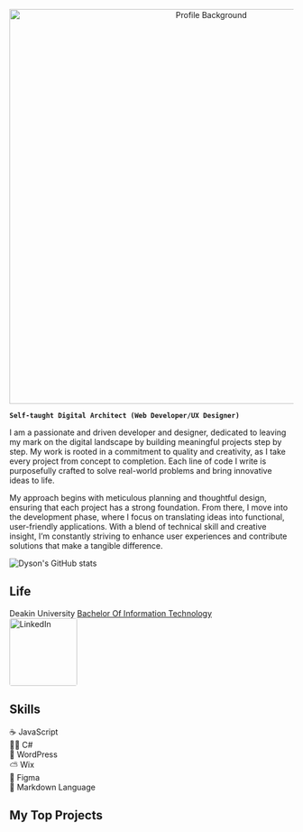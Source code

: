 <p align="center">
    <img src="https://media.licdn.com/dms/image/v2/D5616AQGfBgNro9Lidg/profile-displaybackgroundimage-shrink_350_1400/profile-displaybackgroundimage-shrink_350_1400/0/1715685057863?e=1736985600&v=beta&t=cEqwZHEQiDbu7bMAdEaR-WCxL3SSAV3vMv0GLsGJOTM" alt="Profile Background" width="700"/>
</p>

**`Self-taught Digital Architect (Web Developer/UX Designer)`**

I am a passionate and driven developer and designer, dedicated to leaving my mark on the digital landscape by building meaningful projects step by step. My work is rooted in a commitment to quality and creativity, as I take every project from concept to completion. Each line of code I write is purposefully crafted to solve real-world problems and bring innovative ideas to life.

My approach begins with meticulous planning and thoughtful design, ensuring that each project has a strong foundation. From there, I move into the development phase, where I focus on translating ideas into functional, user-friendly applications. With a blend of technical skill and creative insight, I’m constantly striving to enhance user experiences and contribute solutions that make a tangible difference.

![Dyson's GitHub stats](https://github-readme-stats.vercel.app/api?username=Trooper024&show_icons=true&theme=radical)

## Life
Deakin University [Bachelor Of Information Technology](https://www.deakin.edu.au/course/bachelor-information-technology)  
<a href="https://www.linkedin.com/in/dyson-yong-shen-tan/" target="_blank">
    <img src="https://logos-world.net/wp-content/uploads/2020/04/Linkedin-Logo.png" alt="LinkedIn" width="120" style="border-radius: 4px;"/>
</a>  
## Skills

☕ JavaScript  
🧑‍💻 C#  
📝 WordPress  
⛅ Wix  
📔 Figma  
📎 Markdown Language

## My Top Projects
